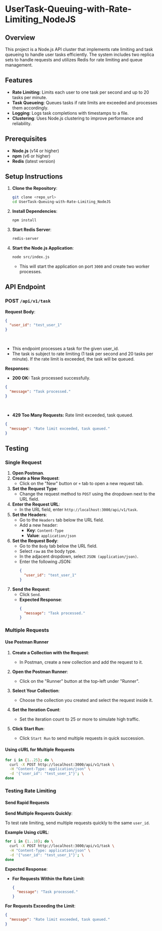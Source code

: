 # UserTask-Queuing-with-Rate-Limiting_NodeJS

## Overview

This project is a Node.js API cluster that implements rate limiting and task queueing to handle user tasks efficiently. The system includes two replica sets to handle requests and utilizes Redis for rate limiting and queue management.

## Features

- **Rate Limiting**: Limits each user to one task per second and up to 20 tasks per minute.
- **Task Queueing**: Queues tasks if rate limits are exceeded and processes them accordingly.
- **Logging**: Logs task completions with timestamps to a file.
- **Clustering**: Uses Node.js clustering to improve performance and reliability.

## Prerequisites

- **Node.js** (v14 or higher)
- **npm** (v6 or higher)
- **Redis** (latest version)

## Setup Instructions

1. **Clone the Repository**:
    ```bash
    git clone <repo_url>
    cd UserTask-Queuing-with-Rate-Limiting_NodeJS
    ```

2. **Install Dependencies**:
    ```bash
    npm install
    ```

3. **Start Redis Server**:
    ```bash
    redis-server
    ```

4. **Start the Node.js Application**:
    ```bash
    node src/index.js
    ```
    - This will start the application on port `3000` and create two worker processes.

## API Endpoint

### **POST** `/api/v1/task`

**Request Body**:
```json
{
  "user_id": "test_user_1"
}
```
<br>

- This endpoint processes a task for the given user_id.
- The task is subject to rate limiting (1 task per second and 20 tasks per minute). If the rate limit is exceeded, the task will be queued.

**Responses:**
- **200 OK:** Task processed successfully.
```json
{
  "message": "Task processed."
}
```
<br>

- **429 Too Many Requests:** Rate limit exceeded, task queued.

```json
{
  "message": "Rate limit exceeded, task queued."
}
```

## Testing

### Single Request

1. **Open Postman**.
2. **Create a New Request**:
   - Click on the "New" button or `+` tab to open a new request tab.
3. **Set the Request Type**:
   - Change the request method to `POST` using the dropdown next to the URL field.
4. **Enter the Request URL**:
   - In the URL field, enter `http://localhost:3000/api/v1/task`.
5. **Set the Headers**:
   - Go to the `Headers` tab below the URL field.
   - Add a new header:
     - **Key**: `Content-Type`
     - **Value**: `application/json`
6. **Set the Request Body**:
   - Go to the `Body` tab below the URL field.
   - Select `raw` as the body type.
   - In the adjacent dropdown, select `JSON (application/json)`.
   - Enter the following JSON:
     ```json
     {
       "user_id": "test_user_1"
     }
     ```
7. **Send the Request**:
   - Click `Send`.
   - **Expected Response**:
     ```json
     {
       "message": "Task processed."
     }
     ```


### Multiple Requests

#### Use Postman Runner

1. **Create a Collection with the Request**:
   - In Postman, create a new collection and add the request to it.

2. **Open the Postman Runner**:
   - Click on the "Runner" button at the top-left under "Runner".

3. **Select Your Collection**:
   - Choose the collection you created and select the request inside it.

4. **Set the Iteration Count**:
   - Set the iteration count to 25 or more to simulate high traffic.

5. **Click Start Run**:
   - Click `Start Run` to send multiple requests in quick succession.

#### Using cURL for Multiple Requests

```bash
for i in {1..25}; do \
  curl -X POST http://localhost:3000/api/v1/task \
  -H "Content-Type: application/json" \
  -d '{"user_id": "test_user_1"}'; \
done
```

### Testing Rate Limiting

#### Send Rapid Requests

**Send Multiple Requests Quickly**:

To test rate limiting, send multiple requests quickly to the same `user_id`.

**Example Using cURL**:
```bash
for i in {1..10}; do \
  curl -X POST http://localhost:3000/api/v1/task \
  -H "Content-Type: application/json" \
  -d '{"user_id": "test_user_1"}'; \
done
```

**Expected Response**:

- **For Requests Within the Rate Limit**:
  ```json
  {
    "message": "Task processed."
  }
  ``` 

**For Requests Exceeding the Limit**:
```json
{
  "message": "Rate limit exceeded, task queued."
}
```








